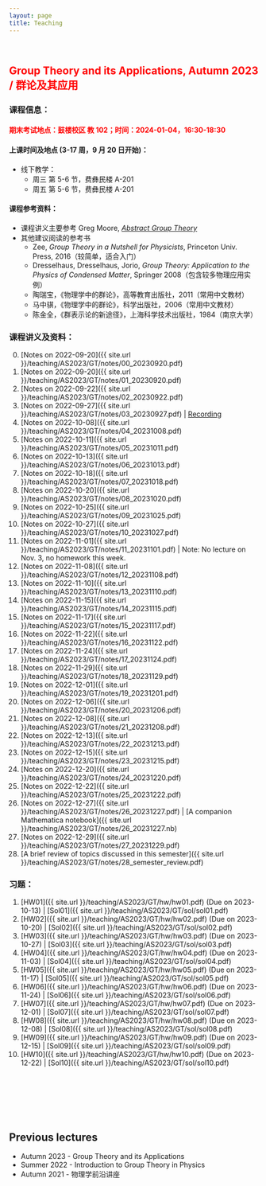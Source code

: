 ```yaml
---
layout: page
title: Teaching
---
```


<br />

## <span style="color: red">Group Theory and its Applications, Autumn 2023 / 群论及其应用</span>

### 课程信息：

#### <span style="color: red">期末考试地点：鼓楼校区 教 102；时间：2024-01-04，16:30-18:30</span>

#### 上课时间及地点 (3-17 周，9 月 20 日开始)：
- 线下教学：
  - 周三 第 5-6 节，费彝民楼 A-201 
  - 周五 第 5-6 节，费彝民楼 A-201

#### 课程参考资料：
  - 课程讲义主要参考 Greg Moore, [*Abstract Group Theory*](http://www.physics.rutgers.edu/~gmoore/618Spring2022/GroupTheory-Spring2022.html)
  - 其他建议阅读的参考书
    - Zee, _Group Theory in a Nutshell for Physicists_, Princeton Univ. Press, 2016（较简单，适合入门）
    - Dresselhaus, Dresselhaus, Jorio, _Group Theory: Application to the Physics of Condensed Matter_, Springer 2008（包含较多物理应用实例）
    - 陶瑞宝，《物理学中的群论》，高等教育出版社，2011（常用中文教材）
    - 马中骐，《物理学中的群论》，科学出版社，2006（常用中文教材）
    - 陈金全，《群表示论的新途径》，上海科学技术出版社，1984（南京大学）

### 课程讲义及资料：
   0. [Notes on 2022-09-20]({{ site.url }}/teaching/AS2023/GT/notes/00_20230920.pdf)
   1. [Notes on 2022-09-20]({{ site.url }}/teaching/AS2023/GT/notes/01_20230920.pdf)
   2. [Notes on 2022-09-22]({{ site.url }}/teaching/AS2023/GT/notes/02_20230922.pdf)
   3. [Notes on 2022-09-27]({{ site.url }}/teaching/AS2023/GT/notes/03_20230927.pdf) \| [Recording](https://meeting.tencent.com/v2/cloud-record/share?id=7d62b795-d821-4f72-9fc0-c1c611793986&from=3)
   4. [Notes on 2022-10-08]({{ site.url }}/teaching/AS2023/GT/notes/04_20231008.pdf)
   5. [Notes on 2022-10-11]({{ site.url }}/teaching/AS2023/GT/notes/05_20231011.pdf)
   6. [Notes on 2022-10-13]({{ site.url }}/teaching/AS2023/GT/notes/06_20231013.pdf)
   7. [Notes on 2022-10-18]({{ site.url }}/teaching/AS2023/GT/notes/07_20231018.pdf)
   8. [Notes on 2022-10-20]({{ site.url }}/teaching/AS2023/GT/notes/08_20231020.pdf)
   9. [Notes on 2022-10-25]({{ site.url }}/teaching/AS2023/GT/notes/09_20231025.pdf)
   10. [Notes on 2022-10-27]({{ site.url }}/teaching/AS2023/GT/notes/10_20231027.pdf)
   11. [Notes on 2022-11-01]({{ site.url }}/teaching/AS2023/GT/notes/11_20231101.pdf) \| Note: No lecture on Nov. 3, no homework this week.
   12. [Notes on 2022-11-08]({{ site.url }}/teaching/AS2023/GT/notes/12_20231108.pdf)
   13. [Notes on 2022-11-10]({{ site.url }}/teaching/AS2023/GT/notes/13_20231110.pdf)
   14. [Notes on 2022-11-15]({{ site.url }}/teaching/AS2023/GT/notes/14_20231115.pdf)
   15. [Notes on 2022-11-17]({{ site.url }}/teaching/AS2023/GT/notes/15_20231117.pdf)
   16. [Notes on 2022-11-22]({{ site.url }}/teaching/AS2023/GT/notes/16_20231122.pdf)
   17. [Notes on 2022-11-24]({{ site.url }}/teaching/AS2023/GT/notes/17_20231124.pdf)
   18. [Notes on 2022-11-29]({{ site.url }}/teaching/AS2023/GT/notes/18_20231129.pdf)
   19. [Notes on 2022-12-01]({{ site.url }}/teaching/AS2023/GT/notes/19_20231201.pdf)
   20. [Notes on 2022-12-06]({{ site.url }}/teaching/AS2023/GT/notes/20_20231206.pdf)
   21. [Notes on 2022-12-08]({{ site.url }}/teaching/AS2023/GT/notes/21_20231208.pdf)
   22. [Notes on 2022-12-13]({{ site.url }}/teaching/AS2023/GT/notes/22_20231213.pdf)
   23. [Notes on 2022-12-15]({{ site.url }}/teaching/AS2023/GT/notes/23_20231215.pdf)
   24. [Notes on 2022-12-20]({{ site.url }}/teaching/AS2023/GT/notes/24_20231220.pdf)
   25. [Notes on 2022-12-22]({{ site.url }}/teaching/AS2023/GT/notes/25_20231222.pdf)
   26. [Notes on 2022-12-27]({{ site.url }}/teaching/AS2023/GT/notes/26_20231227.pdf) \| [A companion Mathematica notebook]({{ site.url }}/teaching/AS2023/GT/notes/26_20231227.nb)
   27. [Notes on 2022-12-29]({{ site.url }}/teaching/AS2023/GT/notes/27_20231229.pdf)
   28. [A brief review of topics discussed in this semester]({{ site.url }}/teaching/AS2023/GT/notes/28_semester_review.pdf)

### 习题：
  1. [HW01]({{ site.url }}/teaching/AS2023/GT/hw/hw01.pdf) (Due on 2023-10-13) \| [Sol01]({{ site.url }}/teaching/AS2023/GT/sol/sol01.pdf)
  2. [HW02]({{ site.url }}/teaching/AS2023/GT/hw/hw02.pdf) (Due on 2023-10-20) \| [Sol02]({{ site.url }}/teaching/AS2023/GT/sol/sol02.pdf)
  3. [HW03]({{ site.url }}/teaching/AS2023/GT/hw/hw03.pdf) (Due on 2023-10-27) \| [Sol03]({{ site.url }}/teaching/AS2023/GT/sol/sol03.pdf)
  4. [HW04]({{ site.url }}/teaching/AS2023/GT/hw/hw04.pdf) (Due on 2023-11-03) \| [Sol04]({{ site.url }}/teaching/AS2023/GT/sol/sol04.pdf)
  5. [HW05]({{ site.url }}/teaching/AS2023/GT/hw/hw05.pdf) (Due on 2023-11-17) \| [Sol05]({{ site.url }}/teaching/AS2023/GT/sol/sol05.pdf)
  6. [HW06]({{ site.url }}/teaching/AS2023/GT/hw/hw06.pdf) (Due on 2023-11-24) \| [Sol06]({{ site.url }}/teaching/AS2023/GT/sol/sol06.pdf)
  7. [HW07]({{ site.url }}/teaching/AS2023/GT/hw/hw07.pdf) (Due on 2023-12-01) \| [Sol07]({{ site.url }}/teaching/AS2023/GT/sol/sol07.pdf)
  8. [HW08]({{ site.url }}/teaching/AS2023/GT/hw/hw08.pdf) (Due on 2023-12-08) \| [Sol08]({{ site.url }}/teaching/AS2023/GT/sol/sol08.pdf)
  9. [HW09]({{ site.url }}/teaching/AS2023/GT/hw/hw09.pdf) (Due on 2023-12-15) \| [Sol09]({{ site.url }}/teaching/AS2023/GT/sol/sol09.pdf)
 10. [HW10]({{ site.url }}/teaching/AS2023/GT/hw/hw10.pdf) (Due on 2023-12-22) \| [Sol10]({{ site.url }}/teaching/AS2023/GT/sol/sol10.pdf)

<br />
<br />
<br />
<br />
<br />

## Previous lectures
 - Autumn 2023 - Group Theory and its Applications
 - Summer 2022 - Introduction to Group Theory in Physics
 - Autumn 2021 - 物理学前沿讲座
